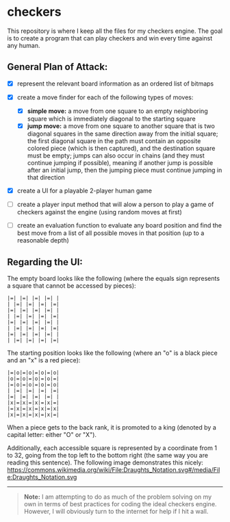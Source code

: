 # checkers
This repository is where I keep all the files for my checkers engine. The goal is to create a program that can play checkers and win every time against any human.

## General Plan of Attack:

- [x] represent the relevant board information as an ordered list of bitmaps

- [x] create a move finder for each of the following types of moves:
    - [x] **simple move:** a move from one square to an empty neighboring square which is immediately diagonal to the starting square
    - [x] **jump move:** a move from one square to another square that is two diagonal squares in the same direction away from the initial square; the first diagonal square in the path must contain an opposite colored piece (which is then captured), and the destination square must be empty; jumps can also occur in chains (and they must continue jumping if possible), meaning if another jump is possible after an initial jump, then the jumping piece must continue jumping in that direction

- [x] create a UI for a playable 2-player human game

- [ ] create a player input method that will alow a person to play a game of checkers against the engine (using random moves at first)

- [ ] create an evaluation function to evaluate any board position and find the best move from a list of all possible moves in that position (up to a reasonable depth)

## Regarding the UI:

The empty board looks like the following (where the equals sign represents a square that cannot be accessed by pieces):
```
|=| |=| |=| |=| |
| |=| |=| |=| |=|
|=| |=| |=| |=| |
| |=| |=| |=| |=|
|=| |=| |=| |=| |
| |=| |=| |=| |=|
|=| |=| |=| |=| |
| |=| |=| |=| |=|
```
The starting position looks like the following (where an "o" is a black piece and an "x" is a red piece):
```
|=|o|=|o|=|o|=|o|
|o|=|o|=|o|=|o|=|
|=|o|=|o|=|o|=|o|
| |=| |=| |=| |=|
|=| |=| |=| |=| |
|x|=|x|=|x|=|x|=|
|=|x|=|x|=|x|=|x|
|x|=|x|=|x|=|x|=|
```
When a piece gets to the back rank, it is promoted to a king (denoted by a capital letter: either "O" or "X").

Additionally, each accessible square is represented by a coordinate from 1 to 32, going from the top left to the bottom right (the same way you are reading this sentence). The following image demonstrates this nicely: https://commons.wikimedia.org/wiki/File:Draughts_Notation.svg#/media/File:Draughts_Notation.svg

---

> **Note:** I am attempting to do as much of the problem solving on my own in terms of best practices for coding the ideal checkers engine. However, I will obviously turn to the internet for help if I hit a wall.